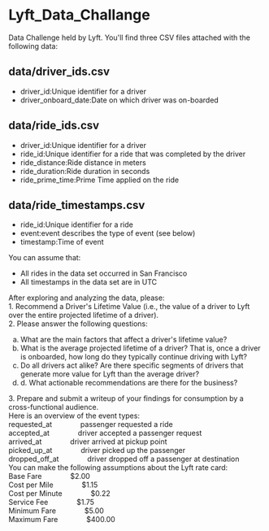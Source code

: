 # Lyft_Data_Challange
Data Challenge held by Lyft.
You'll find three CSV files attached with the following data:
<h2>data/driver_ids.csv</h2>
<ul>
  <li>driver_id:Unique identifier for a driver</li>
  <li>driver_onboard_date:Date on which driver was on-boarded</li>
</ul>
<h2>data/ride_ids.csv</h2>
<ul>
  <li>driver_id:Unique identifier for a driver</li>
  <li>ride_id:Unique identifier for a ride that was completed by the driver</li>
  <li>ride_distance:Ride distance in meters</li>
  <li>ride_duration:Ride duration in seconds</li>
  <li>ride_prime_time:Prime Time applied on the ride</li>
</ul>
<h2>data/ride_timestamps.csv</h2>
<ul>
  <li>ride_id:Unique identifier for a ride</li>
  <li>event:event describes the type of event (see below)</li>
  <li>timestamp:Time of event</li>
</ul>
You can assume that:
<ul>
  <li>All rides in the data set occurred in San Francisco</li>
  <li>All timestamps in the data set are in UTC</li>
</ul>
After exploring and analyzing the data, please:<br>
1. Recommend a Driver's Lifetime Value (i.e., the value of a driver to Lyft over the entire projected lifetime of a driver).<br>
2. Please answer the following questions:<br>
<ol type="a">
  <li>What are the main factors that affect a driver's lifetime value?</li>
  <li>What is the average projected lifetime of a driver? That is, once a driver is onboarded, how long do they typically continue driving with Lyft?</li>
  <li>Do all drivers act alike? Are there specific segments of drivers that generate more value for Lyft than the average driver?</li>
  <li>d. What actionable recommendations are there for the business?</li>
</ol>
3. Prepare and submit a writeup of your findings for consumption by a cross-functional audience.<br>
Here is an overview of the event types:<br>
requested_at&emsp;&emsp;&emsp;&emsp;passenger requested a ride<br>
accepted_at&emsp;&emsp;&emsp;&emsp;driver accepted a passenger request<br>
arrived_at&emsp;&emsp;&emsp;&emsp;driver arrived at pickup point<br>
picked_up_at&emsp;&emsp;&emsp;&emsp;driver picked up the passenger<br>
dropped_off_at&emsp;&emsp;&emsp;&emsp;driver dropped off a passenger at destination<br>
You can make the following assumptions about the Lyft rate card:<br>
Base Fare&emsp;&emsp;&emsp;&emsp;$2.00<br>
Cost per Mile&emsp;&emsp;&emsp;&emsp;$1.15<br>
Cost per Minute&emsp;&emsp;&emsp;&emsp;$0.22<br>
Service Fee&emsp;&emsp;&emsp;&emsp;$1.75<br>
Minimum Fare&emsp;&emsp;&emsp;&emsp;$5.00<br>
Maximum Fare&emsp;&emsp;&emsp;&emsp;$400.00<br>

